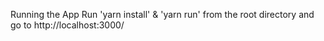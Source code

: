 Running the App
Run 'yarn install' & 'yarn run' from the root directory and go to http://localhost:3000/


